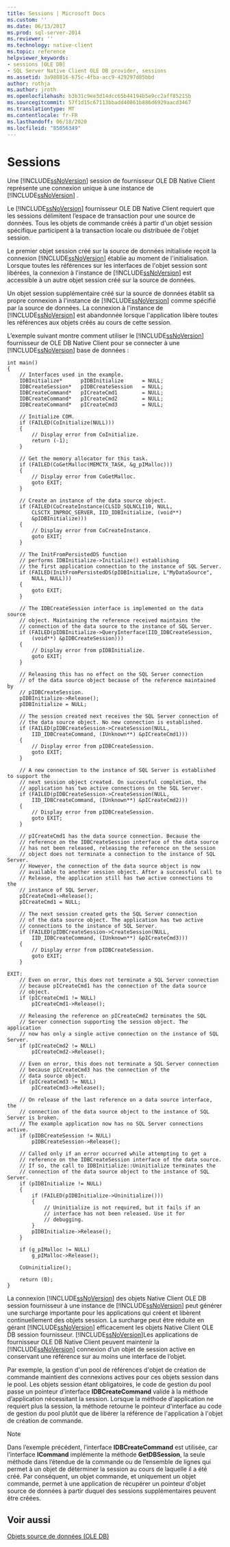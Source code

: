 ```yaml
---
title: Sessions | Microsoft Docs
ms.custom: ''
ms.date: 06/13/2017
ms.prod: sql-server-2014
ms.reviewer: ''
ms.technology: native-client
ms.topic: reference
helpviewer_keywords:
- sessions [OLE DB]
- SQL Server Native Client OLE DB provider, sessions
ms.assetid: 3a980816-675c-4fba-acc9-429297d85bbd
author: rothja
ms.author: jroth
ms.openlocfilehash: b3b31c9ee3d14dcc65b44194b5e9cc2aff85215b
ms.sourcegitcommit: 57f1d15c67113bbadd40861b886d6929aacd3467
ms.translationtype: MT
ms.contentlocale: fr-FR
ms.lasthandoff: 06/18/2020
ms.locfileid: "85056349"
---
```

# <a name="sessions"></a>Sessions
  Une [!INCLUDE[ssNoVersion](../../includes/ssnoversion-md.md)] session de fournisseur OLE DB Native Client représente une connexion unique à une instance de [!INCLUDE[ssNoVersion](../../includes/ssnoversion-md.md)] .  
  
 Le [!INCLUDE[ssNoVersion](../../includes/ssnoversion-md.md)] fournisseur OLE DB Native Client requiert que les sessions délimitent l’espace de transaction pour une source de données. Tous les objets de commande créés à partir d'un objet session spécifique participent à la transaction locale ou distribuée de l'objet session.  
  
 Le premier objet session créé sur la source de données initialisée reçoit la connexion [!INCLUDE[ssNoVersion](../../includes/ssnoversion-md.md)] établie au moment de l'initialisation. Lorsque toutes les références sur les interfaces de l'objet session sont libérées, la connexion à l'instance de [!INCLUDE[ssNoVersion](../../includes/ssnoversion-md.md)] est accessible à un autre objet session créé sur la source de données.  
  
 Un objet session supplémentaire créé sur la source de données établit sa propre connexion à l'instance de [!INCLUDE[ssNoVersion](../../includes/ssnoversion-md.md)] comme spécifié par la source de données. La connexion à l'instance de [!INCLUDE[ssNoVersion](../../includes/ssnoversion-md.md)] est abandonnée lorsque l'application libère toutes les références aux objets créés au cours de cette session.  
  
 L’exemple suivant montre comment utiliser le [!INCLUDE[ssNoVersion](../../includes/ssnoversion-md.md)] fournisseur de OLE DB Native Client pour se connecter à une [!INCLUDE[ssNoVersion](../../includes/ssnoversion-md.md)] base de données :  
  
```  
int main()  
{  
    // Interfaces used in the example.  
    IDBInitialize*      pIDBInitialize      = NULL;  
    IDBCreateSession*   pIDBCreateSession   = NULL;  
    IDBCreateCommand*   pICreateCmd1        = NULL;  
    IDBCreateCommand*   pICreateCmd2        = NULL;  
    IDBCreateCommand*   pICreateCmd3        = NULL;  
  
    // Initialize COM.  
    if (FAILED(CoInitialize(NULL)))  
    {  
        // Display error from CoInitialize.  
        return (-1);  
    }  
  
    // Get the memory allocator for this task.  
    if (FAILED(CoGetMalloc(MEMCTX_TASK, &g_pIMalloc)))  
    {  
        // Display error from CoGetMalloc.  
        goto EXIT;  
    }  
  
    // Create an instance of the data source object.  
    if (FAILED(CoCreateInstance(CLSID_SQLNCLI10, NULL,  
        CLSCTX_INPROC_SERVER, IID_IDBInitialize, (void**)  
        &pIDBInitialize)))  
    {  
        // Display error from CoCreateInstance.  
        goto EXIT;  
    }  
  
    // The InitFromPersistedDS function   
    // performs IDBInitialize->Initialize() establishing  
    // the first application connection to the instance of SQL Server.  
    if (FAILED(InitFromPersistedDS(pIDBInitialize, L"MyDataSource",  
        NULL, NULL)))  
    {  
        goto EXIT;  
    }  
  
    // The IDBCreateSession interface is implemented on the data source  
    // object. Maintaining the reference received maintains the   
    // connection of the data source to the instance of SQL Server.  
    if (FAILED(pIDBInitialize->QueryInterface(IID_IDBCreateSession,  
        (void**) &pIDBCreateSession)))  
    {  
        // Display error from pIDBInitialize.  
        goto EXIT;  
    }  
  
    // Releasing this has no effect on the SQL Server connection  
    // of the data source object because of the reference maintained by  
    // pIDBCreateSession.  
    pIDBInitialize->Release();  
    pIDBInitialize = NULL;  
  
    // The session created next receives the SQL Server connection of  
    // the data source object. No new connection is established.  
    if (FAILED(pIDBCreateSession->CreateSession(NULL,  
        IID_IDBCreateCommand, (IUnknown**) &pICreateCmd1)))  
    {  
        // Display error from pIDBCreateSession.  
        goto EXIT;  
    }  
  
    // A new connection to the instance of SQL Server is established to support the  
    // next session object created. On successful completion, the  
    // application has two active connections on the SQL Server.  
    if (FAILED(pIDBCreateSession->CreateSession(NULL,  
        IID_IDBCreateCommand, (IUnknown**) &pICreateCmd2)))  
    {  
        // Display error from pIDBCreateSession.  
        goto EXIT;  
    }  
  
    // pICreateCmd1 has the data source connection. Because the  
    // reference on the IDBCreateSession interface of the data source  
    // has not been released, releasing the reference on the session  
    // object does not terminate a connection to the instance of SQL Server.  
    // However, the connection of the data source object is now   
    // available to another session object. After a successful call to   
    // Release, the application still has two active connections to the   
    // instance of SQL Server.  
    pICreateCmd1->Release();  
    pICreateCmd1 = NULL;  
  
    // The next session created gets the SQL Server connection  
    // of the data source object. The application has two active  
    // connections to the instance of SQL Server.  
    if (FAILED(pIDBCreateSession->CreateSession(NULL,  
        IID_IDBCreateCommand, (IUnknown**) &pICreateCmd3)))  
    {  
        // Display error from pIDBCreateSession.  
        goto EXIT;  
    }  
  
EXIT:  
    // Even on error, this does not terminate a SQL Server connection   
    // because pICreateCmd1 has the connection of the data source   
    // object.  
    if (pICreateCmd1 != NULL)  
        pICreateCmd1->Release();  
  
    // Releasing the reference on pICreateCmd2 terminates the SQL  
    // Server connection supporting the session object. The application  
    // now has only a single active connection on the instance of SQL Server.  
    if (pICreateCmd2 != NULL)  
        pICreateCmd2->Release();  
  
    // Even on error, this does not terminate a SQL Server connection   
    // because pICreateCmd3 has the connection of the   
    // data source object.  
    if (pICreateCmd3 != NULL)  
        pICreateCmd3->Release();  
  
    // On release of the last reference on a data source interface, the  
    // connection of the data source object to the instance of SQL Server is broken.  
    // The example application now has no SQL Server connections active.  
    if (pIDBCreateSession != NULL)  
        pIDBCreateSession->Release();  
  
    // Called only if an error occurred while attempting to get a   
    // reference on the IDBCreateSession interface of the data source.  
    // If so, the call to IDBInitialize::Uninitialize terminates the   
    // connection of the data source object to the instance of SQL Server.  
    if (pIDBInitialize != NULL)  
    {  
        if (FAILED(pIDBInitialize->Uninitialize()))  
        {  
            // Uninitialize is not required, but it fails if an  
            // interface has not been released. Use it for  
            // debugging.  
        }  
        pIDBInitialize->Release();  
    }  
  
    if (g_pIMalloc != NULL)  
        g_pIMalloc->Release();  
  
    CoUninitialize();  
  
    return (0);  
}  
```  
  
 La connexion [!INCLUDE[ssNoVersion](../../includes/ssnoversion-md.md)] des objets Native Client OLE DB session fournisseur à une instance de [!INCLUDE[ssNoVersion](../../includes/ssnoversion-md.md)] peut générer une surcharge importante pour les applications qui créent et libèrent continuellement des objets session. La surcharge peut être réduite en gérant [!INCLUDE[ssNoVersion](../../includes/ssnoversion-md.md)] efficacement les objets Native Client OLE DB session fournisseur. [!INCLUDE[ssNoVersion](../../includes/ssnoversion-md.md)]Les applications de fournisseur OLE DB Native Client peuvent maintenir la [!INCLUDE[ssNoVersion](../../includes/ssnoversion-md.md)] connexion d’un objet de session active en conservant une référence sur au moins une interface de l’objet.  
  
 Par exemple, la gestion d'un pool de références d'objet de création de commande maintient des connexions actives pour ces objets session dans le pool. Les objets session étant obligatoires, le code de gestion du pool passe un pointeur d’interface **IDBCreateCommand** valide à la méthode d’application nécessitant la session. Lorsque la méthode d'application ne requiert plus la session, la méthode retourne le pointeur d'interface au code de gestion du pool plutôt que de libérer la référence de l'application à l'objet de création de commande.  
  
> [!NOTE]  
>  Dans l’exemple précédent, l’interface **IDBCreateCommand** est utilisée, car l’interface **ICommand** implémente la méthode **GetDBSession**, la seule méthode dans l’étendue de la commande ou de l’ensemble de lignes qui permet à un objet de déterminer la session au cours de laquelle il a été créé. Par conséquent, un objet commande, et uniquement un objet commande, permet à une application de récupérer un pointeur d'objet source de données à partir duquel des sessions supplémentaires peuvent être créées.  
  
## <a name="see-also"></a>Voir aussi  
 [Objets source de données &#40;OLE DB&#41;](data-source-objects-ole-db.md)  
  
  
